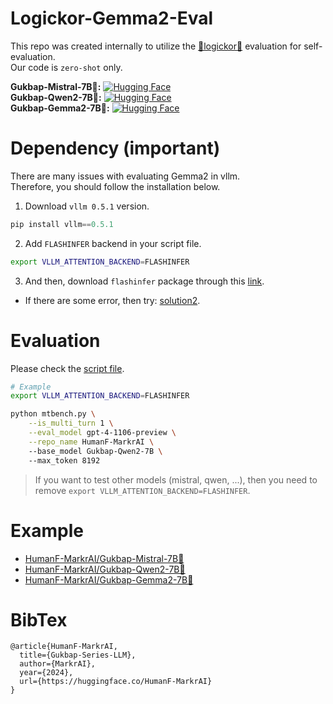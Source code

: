 # Logickor-Gemma2-Eval
This repo was created internally to utilize the [🌟logickor🌟](https://github.com/instructkr/LogicKor) evaluation for self-evaluation.  
Our code is `zero-shot` only.  
  
**Gukbap-Mistral-7B🍚:** [![Hugging Face](https://img.shields.io/badge/%F0%9F%A4%97%20Hugging%20Face-Spaces-blue)](https://huggingface.co/HumanF-MarkrAI/Gukbap-Mistral-7B)   
**Gukbap-Qwen2-7B🍚:** [![Hugging Face](https://img.shields.io/badge/%F0%9F%A4%97%20Hugging%20Face-Spaces-blue)](https://huggingface.co/HumanF-MarkrAI/Gukbap-Qwen2-7B)   
**Gukbap-Gemma2-7B🍚:** [![Hugging Face](https://img.shields.io/badge/%F0%9F%A4%97%20Hugging%20Face-Spaces-blue)](https://huggingface.co/HumanF-MarkrAI/Gukbap-Gemma2-9B) 
  
# Dependency (important)
There are many issues with evaluating Gemma2 in vllm.  
Therefore, you should follow the installation below.
   
1. Download `vllm 0.5.1` version.
```python
pip install vllm==0.5.1
```
  
2. Add `FLASHINFER` backend in your script file.
```bash
export VLLM_ATTENTION_BACKEND=FLASHINFER
```

3. And then, download `flashinfer` package through this [link](https://github.com/vllm-project/vllm/issues/6192#issuecomment-2212553427).
- If there are some error, then try: [solution2](https://github.com/vllm-project/vllm/issues/7070#issuecomment-2264860720).

# Evaluation
Please check the [script file](https://github.com/Marker-Inc-Korea/Logickor-Gemma2-Eval/blob/main/logickor_self_gemma2_eval.sh).
```bash
# Example
export VLLM_ATTENTION_BACKEND=FLASHINFER 

python mtbench.py \
    --is_multi_turn 1 \
    --eval_model gpt-4-1106-preview \
    --repo_name HumanF-MarkrAI \ 
    --base_model Gukbap-Qwen2-7B \ 
    --max_token 8192
```
> If you want to test other models (mistral, qwen, ...), then you need to remove `export VLLM_ATTENTION_BACKEND=FLASHINFER`.

# Example
- [HumanF-MarkrAI/Gukbap-Mistral-7B🍚](https://github.com/Marker-Inc-Korea/Logickor-Gemma2-Eval/blob/main/results/Gukbap-Mistral-7B_0.jsonl)
- [HumanF-MarkrAI/Gukbap-Qwen2-7B🍚](https://github.com/Marker-Inc-Korea/Logickor-Gemma2-Eval/blob/main/results/Gukbap-Qwen2-7B_0.jsonl)
- [HumanF-MarkrAI/Gukbap-Gemma2-7B🍚](https://github.com/Marker-Inc-Korea/Logickor-Gemma2-Eval/blob/main/results/Gukbap-Gemma2-9B_0.jsonl)


# BibTex
```
@article{HumanF-MarkrAI,
  title={Gukbap-Series-LLM},
  author={MarkrAI},
  year={2024},
  url={https://huggingface.co/HumanF-MarkrAI}
}
```
